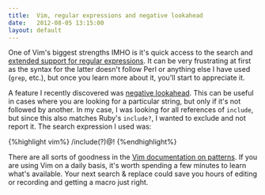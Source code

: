 ```yaml
---
title:  Vim, regular expressions and negative lookahead
date:   2012-08-05 13:15:00
layout: default
---
```


One of Vim's biggest strengths IMHO is it's quick access to the search and [extended support for regular expressions][pattern-multi-items]. It can be very frustrating at first as the syntax for the latter doesn't follow Perl or anything else I have used (`grep`, etc.), but once you learn more about it, you'll start to appreciate it.

A feature I recently discovered was [negative lookahead][negative-lookahead]. This can be useful in cases where you are looking for a particular string, but only if it's not followed by another. In my case, I was looking for all references of `include`, but since this also matches Ruby's `include?`, I wanted to exclude and not report it. The search expression I used was:

{%highlight vim%}
/include\(?\)\@!
{%endhighlight%}

There are all sorts of goodness in the [Vim documentation on patterns][documentation]. If you are using Vim on a daily basis, it's worth spending a few minutes to learn what's available. Your next search & replace could save you hours of editing or recording and getting a macro just right.

  [pattern-multi-items]: http://vimdoc.sourceforge.net/htmldoc/pattern.html#pattern-multi-items
  [negative-lookahead]:  http://vimdoc.sourceforge.net/htmldoc/pattern.html#/\@!
  [documentation]:       http://vimdoc.sourceforge.net/htmldoc/pattern.html
